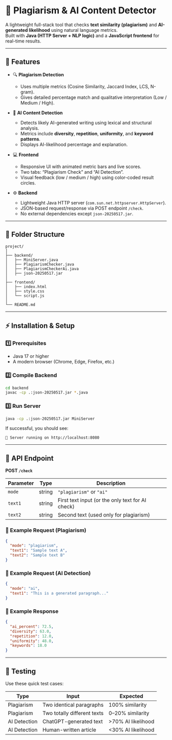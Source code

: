 # 🧠 Plagiarism & AI Content Detector

A lightweight full-stack tool that checks **text similarity (plagiarism)** and **AI-generated likelihood** using natural language metrics.  
Built with **Java (HTTP Server + NLP logic)** and a **JavaScript frontend** for real-time results.

---

## 🚀 Features

- 🔍 **Plagiarism Detection**
  - Uses multiple metrics (Cosine Similarity, Jaccard Index, LCS, N-gram).
  - Gives detailed percentage match and qualitative interpretation (Low / Medium / High).

- 🤖 **AI Content Detection**
  - Detects likely AI-generated writing using lexical and structural analysis.
  - Metrics include **diversity**, **repetition**, **uniformity**, and **keyword patterns**.
  - Displays AI-likelihood percentage and explanation.

- 💻 **Frontend**
  - Responsive UI with animated metric bars and live scores.
  - Two tabs: “Plagiarism Check” and “AI Detection”.
  - Visual feedback (low / medium / high) using color-coded result circles.

- ⚙️ **Backend**
  - Lightweight Java HTTP server (`com.sun.net.httpserver.HttpServer`).
  - JSON-based request/response via POST endpoint `/check`.
  - No external dependencies except `json-20250517.jar`.

---

## 🧩 Folder Structure

```
project/
│
├── backend/
│   ├── MiniServer.java
│   ├── PlagiarismChecker.java
│   ├── PlagiarismCheckerAi.java
│   ├── json-20250517.jar
│
├── frontend/
│   ├── index.html
│   ├── style.css
│   └── script.js
│
└── README.md
```

---

## ⚡ Installation & Setup

### 1️⃣ Prerequisites
- Java 17 or higher  
- A modern browser (Chrome, Edge, Firefox, etc.)

### 2️⃣ Compile Backend
```bash
cd backend
javac -cp .:json-20250517.jar *.java
```

### 3️⃣ Run Server
```bash
java -cp .:json-20250517.jar MiniServer
```
If successful, you should see:
```
🚀 Server running on http://localhost:8080
```
---

## 📡 API Endpoint

**POST `/check`**

| Parameter | Type | Description |
|------------|------|-------------|
| `mode` | string | `"plagiarism"` or `"ai"` |
| `text1` | string | First text input (or the only text for AI check) |
| `text2` | string | Second text (used only for plagiarism) |

### 🔹 Example Request (Plagiarism)
```json
{
  "mode": "plagiarism",
  "text1": "Sample text A",
  "text2": "Sample text B"
}
```

### 🔹 Example Request (AI Detection)
```json
{
  "mode": "ai",
  "text1": "This is a generated paragraph..."
}
```

### 🔹 Example Response
```json
{
  "ai_percent": 72.5,
  "diversity": 63.0,
  "repetition": 12.0,
  "uniformity": 48.0,
  "keywords": 18.0
}
```
---

## 🧪 Testing

Use these quick test cases:

| Type | Input | Expected |
|------|--------|----------|
| Plagiarism | Two identical paragraphs | 100% similarity |
| Plagiarism | Two totally different texts | 0–20% similarity |
| AI Detection | ChatGPT-generated text | >70% AI likelihood |
| AI Detection | Human-written article | <30% AI likelihood |